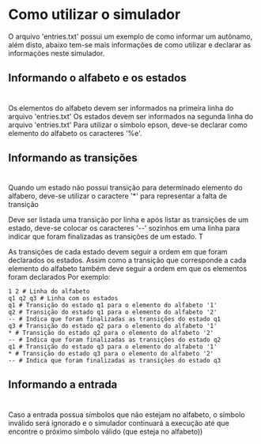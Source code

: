
# Como utilizar o simulador
O arquivo 'entries.txt' possui um exemplo de como informar um autônamo, além disto, abaixo tem-se mais informações de como utilizar e declarar as informações neste simulador.

## Informando o alfabeto e os estados
#
Os elementos do alfabeto devem ser informados na primeira linha do arquivo 'entries.txt'
Os estados devem ser informados na segunda linha do arquivo 'entries.txt'
Para utilizar o símbolo epson, deve-se declarar como elemento do alfabeto os caracteres '%e'.

## Informando as transições
#
Quando um estado não possui transição para determinado elemento do alfabero, deve-se utilizar o caractere '*' para representar a falta de transição

Deve ser listada uma transição por linha e após listar as transições de um estado, deve-se colocar os caracteres '--' sozinhos em uma linha para indicar que foram finalizadas as transições de um estado. T

As transições de cada estado devem seguir a ordem em que foram declarados os estados. Assim como a transição que corresponde a cada elemento do alfabeto também deve seguir a ordem em que os elementos foram declarados
Por exemplo:
```
1 2 # Linha do alfabeto
q1 q2 q3 # Linha com os estados
q1 # Transição do estado q1 para o elemento do alfabeto '1'
q2 # Transição do estado q1 para o elemento do alfabeto '2'
-- # Indica que foram finalizadas as transições do estado q1
q3 # Transição do estado q2 para o elemento do alfabeto '1'
* # Transição do estado q2 para o elemento do alfabeto '2'
-- # Indica que foram finalizadas as transições do estado q2
q1 # Transição do estado q3 para o elemento do alfabeto '1'
* # Transição do estado q3 para o elemento do alfabeto '2'
-- # Indica que foram finalizadas as transições do estado q3
```
## Informando a entrada
#
Caso a entrada possua símbolos que não estejam no alfabeto, o símbolo inválido será ignorado e o simulador continuará a execução até que encontre o próximo símbolo válido (que esteja no alfabeto))